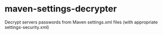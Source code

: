 # maven-settings-decrypter
Decrypt servers passwords from Maven settings.xml files (with appropriate settings-security.xml)
